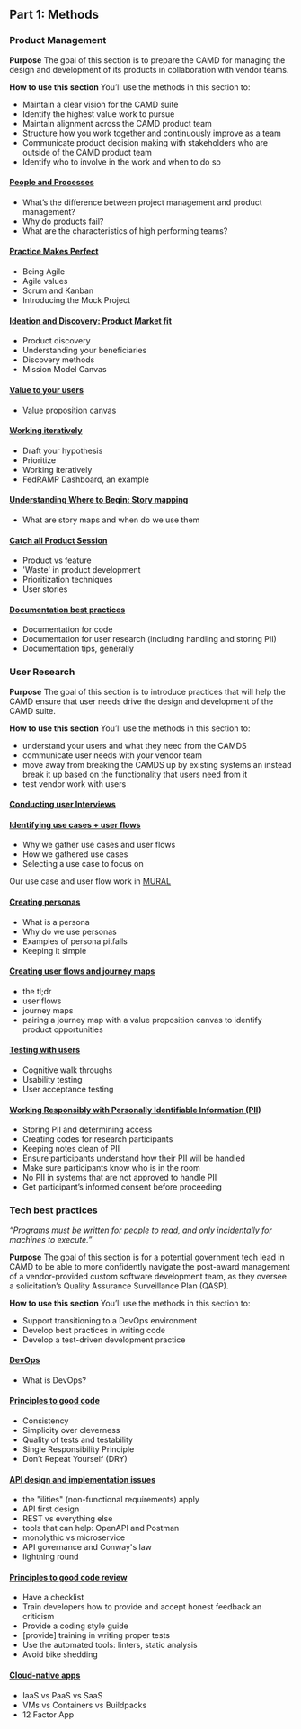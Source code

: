 
## Part 1: Methods
### Product Management
**Purpose** 
The goal of this section is to prepare the CAMD for managing the design and development of its products in collaboration with vendor teams. 

**How to use this section**
You’ll use the methods in this section to:
- Maintain a clear vision for the CAMD suite
- Identify the highest value work to pursue
- Maintain alignment across the CAMD product team
- Structure how you work together and continuously improve as a team
- Communicate product decision making with stakeholders who are outside of the CAMD product team
- Identify who to involve in the work and when to do so

#### [People and Processes](https://github.com/18F/CAMD-resources/blob/master/Week%201_%20People%20and%20Process.pdf)
- What’s the difference between project management and product management?
- Why do products fail?
- What are the characteristics of high performing teams?

#### [Practice Makes Perfect](https://github.com/18F/CAMD-resources/blob/master/Week%202_%20Practice%20makes%20perfect.pdf)
- Being Agile
- Agile values
- Scrum and Kanban
- Introducing the Mock Project

#### [Ideation and Discovery: Product Market fit](https://github.com/18F/CAMD-resources/blob/master/Week%203_%20Ideation%20and%20Discovery%20(1).pdf)
- Product discovery
- Understanding your beneficiaries
- Discovery methods
- Mission Model Canvas

#### [Value to your users](https://github.com/18F/CAMD-resources/blob/master/Week%204_%20Value%20to%20your%20users%20(1).pdf)
- Value proposition canvas

#### [Working iteratively](https://github.com/18F/CAMD-resources/blob/master/Week%205_%20Working%20iteratively.pdf)
- Draft your hypothesis
- Prioritize
- Working iteratively
- FedRAMP Dashboard, an example


#### [Understanding Where to Begin: Story mapping](https://github.com/18F/CAMD-resources/blob/master/Week%206_%20Testing%20with%20users.pdf)
- What are story maps and when do we use them

#### [Catch all Product Session](https://github.com/18F/CAMD-resources/blob/master/Week%208_%20Final%20Product%20Session.pdf)
 - Product vs feature
 - 'Waste' in product development
 - Prioritization techniques
 - User stories
 

#### [Documentation best practices](https://github.com/18F/CAMD-resources/blob/master/Documentation%20best%20practices.pdf)
- Documentation for code
- Documentation for user research (including handling and storing PII)
- Documentation tips, generally


### User Research
**Purpose**
The goal of this section is to introduce practices that will help the CAMD ensure that user needs drive the design and development of the CAMD suite.

**How to use this section** 
You’ll use the methods in this section to: 
- understand your users and what they need from the CAMDS 
- communicate user needs with your vendor team
- move away from breaking the CAMDS up by existing systems an instead break it up based on the functionality that users need from it
- test vendor work with users 

#### [Conducting user Interviews](https://github.com/18F/CAMD-resources/blob/master/interview-guide.md) 


#### [Identifying use cases + user flows](https://github.com/18F/CAMD-resources/blob/master/Use%20cases%20and%20user%20flows.pdf)
- Why we gather use cases and user flows
- How we gathered use cases
- Selecting a use case to focus on

Our use case and user flow work in [MURAL](https://app.mural.co/t/gsa6/m/gsa6/1563828501832/297c861d5c108481f00d487705b30618df155b17)

#### [Creating personas](https://github.com/18F/CAMD-resources/blob/master/_Personas.pdf)
- What is a persona
- Why do we use personas
- Examples of persona pitfalls
- Keeping it simple


#### [Creating user flows and journey maps](https://github.com/18F/CAMD-resources/blob/master/User%20Flows%20and%20Journey%20Maps.pdf)
- the tl;dr
- user flows
- journey maps
- pairing a journey map with a value proposition canvas to identify product opportunities

#### [Testing with users](https://github.com/18F/CAMD-resources/blob/master/Testing%20with%20users.pdf) 
- Cognitive walk throughs
- Usability testing
- User acceptance testing
#### [Working Responsibly with Personally Identifiable Information (PII)](https://github.com/18F/CAMD-resources/blob/master/Ethics%20and%20Privacy%20in%20User%20Research.pdf)
- Storing PII and determining access
- Creating codes for research participants
- Keeping notes clean of PII
- Ensure participants understand how their PII will be handled
- Make sure participants know who is in the room
- No PII in systems that are not approved to handle PII
- Get participant’s informed consent before proceeding

### Tech best practices

*“Programs must be written for people to read, and only incidentally for machines to execute.”*

**Purpose**
The goal of this section is for a potential government tech lead in CAMD to be able to more confidently navigate the post-award management of a vendor-provided custom software development team, as they oversee a solicitation’s Quality Assurance Surveillance Plan (QASP).

**How to use this section**
You’ll use the methods in this section to:
- Support transitioning to a DevOps environment
- Develop best practices in writing code
- Develop a test-driven development practice

#### [DevOps](https://github.com/18F/CAMD-resources/blob/master/Week%206_%20Testing%20with%20users.pdf)
- What is DevOps?

#### [Principles to good code](https://github.com/18F/CAMD-resources/blob/master/Code%20Quality%20principles.pdf)
- Consistency
- Simplicity over cleverness
- Quality of tests and testability
- Single Responsibility Principle
- Don’t Repeat Yourself (DRY)

#### [API design and implementation issues](https://github.com/18F/CAMD-resources/blob/master/API%20design%20and%20implementation%20principles.pdf)
- the "ilities" (non-functional requirements) apply
- API first design
- REST vs everything else
- tools that can help: OpenAPI and Postman
- monolythic vs microservice
- API governance and Conway's law
- lightning round

#### [Principles to good code review](https://github.com/18F/CAMD-resources/blob/master/Testing%20approaches%20and%20principles.pdf)
- Have a checklist
- Train developers how to provide and accept honest feedback an criticism
- Provide a coding style guide
- [provide] training in writing proper tests
- Use the automated tools: linters, static analysis
- Avoid bike shedding

#### [Cloud-native apps](https://github.com/18F/CAMD-resources/blob/master/Cloud-native%20apps.pdf)
- IaaS vs PaaS vs SaaS
- VMs vs Containers vs Buildpacks
- 12 Factor App
